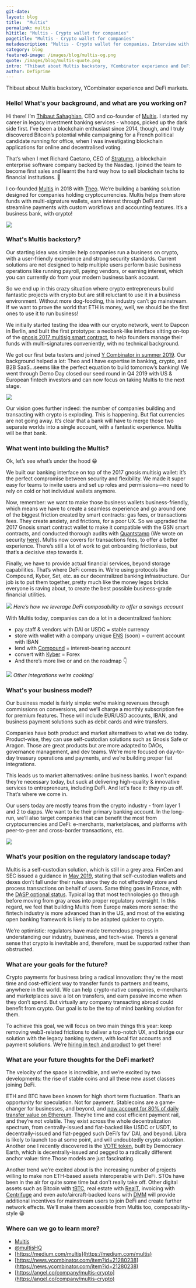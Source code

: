 ```yaml
---
git-date:
layout: blog
title:  "Multis"
permalink: multis
h1title: "Multis - Crypto wallet for companies"
pagetitle: "Multis - Crypto wallet for companies"
metadescription: "Multis - Crypto wallet for companies. Interview with co-founder Thibaut, about Multis backstory, YCombinator experience and DeFi markets."
category: blog
featured-image: /images/blog/multis-og.png
quote: /images/blog/multis-quote.png
intro: "Thibaut about Multis backstory, YCombinator experience and DeFi markets"
author: Defiprime
---
```

Thibaut about Multis backstory, YCombinator experience and DeFi markets.  

### Hello! What's your background, and what are you working on?

Hi there! I’m [Thibaut Sahaghian](https://twitter.com/fujisaha), CEO and co-founder of [Multis](https://multis.co). I started my career in legacy investment banking services - whoops, picked up the dark side first. I’ve been a blockchain enthusiast since 2014, though, and I truly discovered Bitcoin’s potential while campaigning for a French political candidate running for office, when I was investigating blockchain applications for online and decentralised voting.

That’s when I met Richard Caetano, CEO of [Stratumn](http://stratumn.com), a blockchain enterprise software company backed by the Nasdaq. I joined the team to become first sales and learnt the hard way how to sell blockchain techs to financial institutions. 😬

I co-founded [Multis](http://multis.co) in 2018 with [Theo](https://twitter.com/teawaterwire). We’re building a banking solution designed for companies holding cryptocurrencies. Multis helps them store funds with multi-signature wallets, earn interest through DeFi and streamline payments with custom workflows and accounting features. It’s a business bank, with crypto!

![](/images/blog/multis/image7.png)

### What's Multis backstory?

Our starting idea was simple: help companies run a business on crypto, with a user-friendly experience and strong security standards. Current solutions are not designed to help multiple users perform basic business operations like running payroll, paying vendors, or earning interest, which you can currently do from your modern business bank account.

So we end up in this crazy situation where crypto entrepreneurs build fantastic projects with crypto but are still reluctant to use it in a business environment. Without more dog-fooding, this industry can’t go mainstream. If we want to prove the world that ETH is money, well, we should be the first ones to use it to run business!

We initially started testing the idea with our crypto network, went to Dapcon in Berlin, and built the first prototype: a neobank-like interface sitting on-top of the [gnosis 2017 multisig smart contract](https://medium.com/multis/security-at-multis-9609d346c91b), to help founders manage their funds with multi-signatures conveniently, with no technical background.

We got our first beta testers and joined [Y Combinator in summer 2019](https://medium.com/multis/how-was-yc-1954b509c645). Our background helped a lot: Theo and I have expertise in banking, crypto, and B2B SaaS...seems like the perfect equation to build tomorrow’s banking! We went through Demo Day closed our seed round in Q4 2019 with US & European fintech investors and can now focus on taking Multis to the next stage.

![](/images/blog/multis/image5.jpg)

Our vision goes further indeed: the number of companies building and transacting with crypto is exploding. This is happening. But fiat currencies are not going away. It’s clear that a bank will have to merge those two separate worlds into a single account, with a fantastic experience. Multis will be that bank.

### What went into building the Multis?

Ok, let’s see what’s under the hood 😁

We built our banking interface on top of the 2017 gnosis multisig wallet: it’s the perfect compromise between security and flexibility. We made it super easy for teams to invite users and set up roles and permissions—no need to rely on cold or hot individual wallets anymore.

Now, remember: we want to make those business wallets business-friendly, which means we have to create a seamless experience and go around one of the biggest friction created by smart contracts: gas fees, or transactions fees. They create anxiety, and frictions, for a poor UX. So we upgraded the 2017 Gnosis smart contract wallet to make it compatible with the GSN smart contracts, and conducted thorough audits with [Quantstamp](https://certificate.quantstamp.com/view/multis) (We wrote on security [here](https://medium.com/multis/security-at-multis-9609d346c91b)). Multis now covers for transactions fees, to offer a better experience. There’s still a lot of work to get onboarding frictionless, but that’s a decisive step towards it.

Finally, we have to provide actual financial services, beyond storage capabilities. That’s where DeFi comes in. We’re using protocols like Compound, Kyber, Set, etc. as our decentralized banking infrastructure. Our job is to put them together, pretty much like the money legos bricks everyone is raving about, to create the best possible business-grade financial utilities.

![](/images/blog/multis/image1.png)
_Here’s how we leverage DeFi composability to offer a savings account_

With Multis today, companies can do a lot in a decentralized fashion:

*   pay staff & vendors with DAI or USDC = stable currency
*   store with wallet with a company unique [ENS](https://ens.domains/) (soon) = current account with IBAN
*   lend with [Compound](https://compound.finance/) = interest-bearing account
*   convert with [Kyber](https://kyber.network/) = Forex
*   And there’s more live or and on the roadmap 👇

![](/images/blog/multis/image2.png)
_Other integrations we’re cooking!_

### What's your business model?

Our business model is fairly simple: we’re making revenues through commissions on conversions, and we’ll charge a monthly subscription fee for premium features. These will include EUR/USD accounts, IBAN, and business payment solutions such as debit cards and wire transfers.

Companies have both product and market alternatives to what we do today. Product-wise, they can use self-custodian solutions such as Gnosis Safe or Aragon. Those are great products but are more adapted to DAOs, governance management, and dev teams. We’re more focused on day-to-day treasury operations and payments, and we’re building proper fiat integrations.

This leads us to market alternatives: online business banks. I won’t expand: they’re necessary today, but suck at delivering high-quality & innovative services to entrepreneurs, including DeFi. And let's face it: they rip us off. That’s where we come in.

Our users today are mostly teams from the crypto industry - from layer 1 and 2 to dapps. We want to be their primary banking account. In the long-run, we’ll also target companies that can benefit the most from cryptocurrencies and DeFi: e-merchants, marketplaces, and platforms with peer-to-peer and cross-border transactions, etc.

![](/images/blog/multis/image4.png)

### What’s your position on the regulatory landscape today?

Multis is a self-custodian solution, which is still in a grey area. FinCen and SEC issued a guidance in [May 2019](https://www.fincen.gov/sites/default/files/2019-05/FinCEN%20Guidance%20CVC%20FINAL%20508.pdf), stating that self-custodian wallets and dexes don’t fall under their rules since they do not effectively store and process transactions on behalf of users. Same thing goes in France, with the [DASP optional status](https://www.amf-france.org/en/professionals/fintech/my-relations-amf/obtain-dasp-authorisation). Typical lag that most technologies go through before moving from gray areas into proper regulatory oversight. In this regard, we feel that building Multis from Europe makes more sense: the fintech industry is more advanced than in the US, and most of the existing open banking framework is likely to be adapted quicker to crypto.

We’re optimistic: regulators have made tremendous progress in understanding our industry, business, and tech-wise. There’s a general sense that crypto is inevitable and, therefore, must be supported rather than obstructed.


### What are your goals for the future?

Crypto payments for business bring a radical innovation: they're the most time and cost-efficient way to transfer funds to partners and teams, anywhere in the world. We can help crypto-native companies, e-merchants and marketplaces save a lot on transfers, and earn passive income when they don’t spend. But virtually any company transacting abroad could benefit from crypto. Our goal is to be the top of mind banking solution for them.

To achieve this goal, we will focus on two main things this year: keep removing web3-related frictions to deliver a top-notch UX, and bridge our solution with the legacy banking system, with local fiat accounts and payment solutions. We’re [hiring in tech and product](https://angel.co/company/multis-crypto) to get there!


### What are your future thoughts for the DeFi market?

The velocity of the space is incredible, and we’re excited by two developments: the rise of stable coins and all these new asset classes joining DeFi.

ETH and BTC have been known for high short term fluctuation. That’s an opportunity for speculation. Not for payment. Stablecoins are a game-changer for businesses, and beyond, and [now account for 80% of daily transfer value on Ethereum](https://messari.io/article/trends-that-shaped-q1-20-and-our-outlook-for-the-year). They’re time and cost efficient payment rail, and they’re not volatile. They exist across the whole decentralization spectrum, from centrally-issued and fiat-backed like USDC or USDT, to decentrally-issued and fiat-pegged such DeFi’s fav’ DAI, and beyond. Libra is likely to launch too at some point, and will undoubtedly crypto adoption. Another one I recently discovered is the [VOTE token](https://token.democracy.earth/#token), built by Democracy Earth, which is decentrally-issued and pegged to a radically different anchor value: time.Those models are just fascinating.

Another trend we’re excited about is the increasing number of projects willing to make non ETH-based assets interoperable with DeFi. STOs have been in the air for quite some time but don’t really take off. Other digital assets such as Bitcoin with [tBTC](https://thesis.co/),  real estate with [RealT](https://realt.co/), invoicing with [Centrifuge](https://centrifuge.io/) and even auto/aircraft-backed loans with [DMM](https://defimoneymarket.com/) will provide additional incentives for mainstream users to join DeFi and create further network effects. We’ll make them accessible from Multis too, composability-style 😀


### Where can we go to learn more?

- [Multis](https://multis.co)
- [@multisHQ](https://twitter.com/multisHQ)
- [https://medium.com/multis](https://medium.com/multis)
- [https://news.ycombinator.com/item?id=21280238](https://news.ycombinator.com/item?id=21280238)
- [https://angel.co/company/multis-crypto](https://angel.co/company/multis-crypto)
